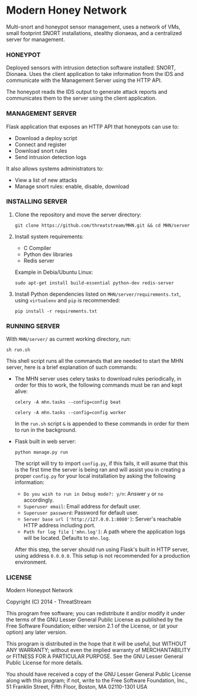 Modern Honey Network
==========================

Multi-snort and honeypot sensor management, uses a network of VMs, small footprint SNORT installations, stealthy dionaeas, and a centralized server for management.

### HONEYPOT

Deployed sensors with intrusion detection software installed: SNORT, Dionaea. Uses the client application to take information from the IDS and communicate with the Management Server using the HTTP API.

The honeypot reads the IDS output to generate attack reports and communicates them to the server using the client application.


### MANAGEMENT SERVER

Flask application that exposes an HTTP API that honeypots can use to:
- Download a deploy script
- Connect and register
- Download snort rules
- Send intrusion detection logs

It also allows systems administrators to:
- View a list of new attacks
- Manage snort rules: enable, disable, download


### INSTALLING SERVER

1. Clone the repository and move the server directory:

   `git clone https://github.com/threatstream/MHN.git && cd MHN/server`

2. Install system requirements:
   - C Compiler
   - Python dev libraries
   - Redis server

   Example in Debia/Ubuntu Linux:

   `sudo apt-get install build-essential python-dev redis-server`

3. Install Python dependencies listed on `MHN/server/requirements.txt`, using `virtualenv` and `pip` is recommended:

   `pip install -r requirements.txt`


### RUNNING SERVER

With `MHN/server/` as current working directory, run:

`sh run.sh`

This shell script runs all the commands that are needed to start the MHN server, here is a brief explanation of such commands:

- The MHN server uses celery tasks to download rules periodically, in order for this to work, the following commands must be ran and kept alive:

    `celery -A mhn.tasks --config=config beat`

    `celery -A mhn.tasks --config=config worker`

   In the `run.sh` script `&` is appended to these commands in order for them to run in the background.

- Flask built in web server:

   `python manage.py run`

    The script will try to import `config.py`, if this fails, it will asume that this is the first time the server is being ran and will assist you in creating a proper `config.py` for your local installation by asking the following information:

    * `Do you wish to run in Debug mode?: y/n`: Answer `y` or `no` accordingly.
    * `Superuser email`: Email address for default user.
    * `Superuser password`: Password for default user.
    * `Server base url ['http://127.0.0.1:8080']`: Server's reachable HTTP address including port.
    * `Path for log file ['mhn.log']`: A path where the application logs will be located. Defaults to `mhn.log`.

    After this step, the server should run using Flask's built in HTTP server, using address `0.0.0.0`. This setup is not recommended for a production environment.


### LICENSE

Modern Honeypot Network

Copyright (C) 2014 - ThreatStream

This program free software; you can redistribute it and/or
modify it under the terms of the GNU Lesser General Public
License as published by the Free Software Foundation; either
version 2.1 of the License, or (at your option) any later version.

This program is distributed in the hope that it will be useful,
but WITHOUT ANY WARRANTY; without even the implied warranty of
MERCHANTABILITY or FITNESS FOR A PARTICULAR PURPOSE.  See the GNU
Lesser General Public License for more details.

You should have received a copy of the GNU Lesser General Public
License along with this program; if not, write to the Free Software
Foundation, Inc., 51 Franklin Street, Fifth Floor, Boston, MA  02110-1301  USA
